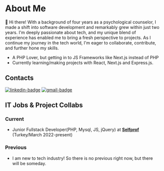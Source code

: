 # About Me
👋 Hi there! With a background of four years as a psychological counselor, I made a shift into software development and remarkably grew within just two years. I'm deeply passionate about tech, and my unique blend of experience has enabled me to bring a fresh perspective to projects. As I continue my journey in the tech world, I'm eager to collaborate, contribute, and further hone my skills.

- A PHP Lover, but getting in to JS Frameworks like Next.js instead of PHP
- Currently learning/making projects with React, Next.js and Express.js.

## Contacts

[![linkedin-badge]][linkedin] [![gmail-badge]][gmail]


## IT Jobs & Project Collabs

### Current

- Junior Fullstack Developer(PHP, Mysql, JS, jQuery) at [**Selfprof**](https://selfprof.com) (Turkey/March 2022-present)

### Previous
- I am new to tech industry! So there is no previous right now, but there will be someday.

[linkedin]: https://www.linkedin.com/in/gamze-mise
[gmail]: mailto:gamzegm8@gmail.com
[linkedin-badge]: https://img.shields.io/badge/Gamze%20Mise-black?logo=linkedin&style=for-the-badge
[gmail-badge]: https://img.shields.io/badge/Gmail-black?logo=gmail&style=for-the-badge
